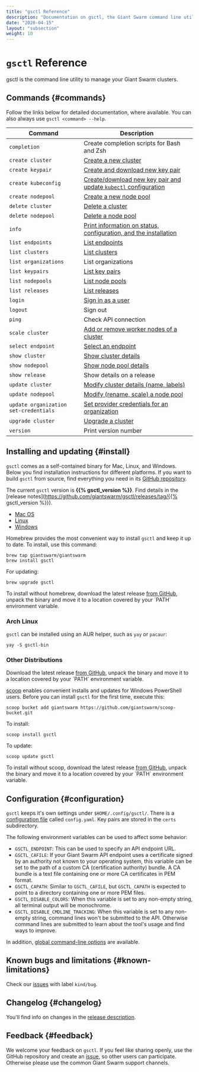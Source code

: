```yaml
---
title: "gsctl Reference"
description: "Documentation on gsctl, the Giant Swarm command line utility to create and delete clusters, create key pairs and more."
date: "2020-04-15"
layout: "subsection"
weight: 10
---
```


# `gsctl` Reference

gsctl is the command line utility to manage your Giant Swarm clusters.

## Commands {#commands}

Follow the links below for detailed documentation, where available. You can also always use `gsctl <command> --help`.

| Command                               | Description
|---------------------------------------|------------
| `completion`                          | Create completion scripts for Bash and Zsh
| `create cluster`                      | [Create a new cluster](create-cluster/)
| `create keypair`                      | [Create and download new key pair](create-keypair/)
| `create kubeconfig`                   | [Create/download new key pair and update `kubectl` configuration](create-kubeconfig/)
| `create nodepool`                     | [Create a new node pool](create-nodepool/)
| `delete cluster`                      | [Delete a cluster](delete-cluster/)
| `delete nodepool`                     | [Delete a node pool](delete-nodepool/)
| `info`                                | [Print information on status, configuration, and the installation](info/)
| `list endpoints`                      | [List endpoints](list-endpoints/)
| `list clusters`                       | [List clusters](list-clusters/)
| `list organizations`                  | List organizations
| `list keypairs`                       | [List key pairs](list-keypairs/)
| `list nodepools`                      | [List node pools](list-nodepools/)
| `list releases`                       | [List releases](list-releases/)
| `login`                               | [Sign in as a user](login/)
| `logout`                              | Sign out
| `ping`                                | Check API connection
| `scale cluster`                       | [Add or remove worker nodes of a cluster](scale-cluster/)
| `select endpoint`                     | [Select an endpoint](select-endpoint/)
| `show cluster`                        | [Show cluster details](show-cluster/)
| `show nodepool`                       | [Show node pool details](show-nodepool/)
| `show release`                        | Show details on a release
| `update cluster`                      | [Modify cluster details (name, labels)](update-cluster/)
| `update nodepool`                     | [Modify (rename, scale) a node pool](update-nodepool/)
| `update organization set-credentials` | [Set provider credentials for an organization](update-org-set-credentials/)
| `upgrade cluster`                     | [Upgrade a cluster](upgrade-cluster/)
| `version`                             | Print version number

## Installing and updating {#install}

`gsctl` comes as a self-contained binary for Mac, Linux, and Windows. Below you find installation instructions for different platforms. If you want to build `gsctl` from source, find everything you need in its [GitHub repository](https://github.com/giantswarm/gsctl).

The current `gsctl` version is **{{% gsctl_version %}}**. Find details in the [release notes](https://github.com/giantswarm/gsctl/releases/tag/{{% gsctl_version %}}).

<ul class="nav nav-tabs">
  <li role="presentation" class="active"><a href="#install-mac" data-toggle="tab">Mac OS</a></li>
  <li role="presentation"><a href="#install-linux" data-toggle="tab">Linux</a></li>
  <li role="presentation"><a href="#install-win" data-toggle="tab">Windows</a></li>
</ul>

<div class="tab-content clearfix">
<div class="tab-pane active" id="install-mac">

  <p>Homebrew provides the most convenient way to install <code>gsctl</code> and keep it up to date. To install, use this command:</p>

  <pre><code class="language-nohighlight">brew tap giantswarm/giantswarm
brew install gsctl</code></pre>

  <p>For updating:</p>

  <pre><code class="language-nohighlight">brew upgrade gsctl</code></pre>

  <p>To install without homebrew, download the latest release <a href="https://github.com/giantswarm/gsctl/releases">from GitHub</a>, unpack the binary and move it to a location covered by your `PATH` environment variable.</p>
</div>
<div class="tab-pane" id="install-linux">

  <h3>Arch Linux</h3>

  <p><code>gsctl</code> can be installed using an AUR helper, such as <code>yay</code> or <code>pacaur</code>:

  <pre><code class="language-nohighlight">yay -S gsctl-bin</code></pre>

  <h3>Other Distributions</h3>

  <p>Download the latest release <a href="https://github.com/giantswarm/gsctl/releases" target="_blank" rel="noreferrer noopener">from GitHub</a>, unpack the binary and move it to a location covered by your `PATH` environment variable.</p>

</div>
<div class="tab-pane" id="install-win">

  <p><a href="http://scoop.sh/" target="_blank" rel="noreferrer noopener">scoop</a> enables convenient installs and updates for Windows PowerShell users. Before you can install <code>gsctl</code> for the first time, execute this:</p>

  <pre><code class="language-nohighlight">scoop bucket add giantswarm https://github.com/giantswarm/scoop-bucket.git</code></pre>

  <p>To install:</p>

  <pre><code class="language-nohighlight">scoop install gsctl</code></pre>

  <p>To update:</p>

  <pre><code class="language-nohighlight">scoop update gsctl</code></pre>

  <p>To install without scoop, download the latest release <a href="https://github.com/giantswarm/gsctl/releases" target="_blank" rel="noreferrer noopener">from GitHub</a>, unpack the binary and move it to a location covered by your `PATH` environment variable.</p>
</div>
</div>

## Configuration {#configuration}

`gsctl` keeps it's own settings under `$HOME/.config/gsctl/`. There is a [configuration file](configuration-file) called `config.yaml`. Key pairs are stored in the `certs` subdirectory.

The following environment variables can be used to affect some behavior:

- `GSCTL_ENDPOINT`: This can be used to specify an API endpoint URL.
- `GSCTL_CAFILE`: If your Giant Swarm API endpoint uses a certificate signed by an authority not known to your operating system, this variable can be set to the path of a custom CA (certification authority) bundle. A CA bundle is a text file containing one or more CA certificates in PEM format.
- `GSCTL_CAPATH`: Similar to `GSCTL_CAFILE`, but `GSCTL_CAPATH` is expected to point to a directory containing one or more PEM files.
- `GSCTL_DISABLE_COLORS`: When this variable is set to any non-empty string, all terminal output will be monochrome.
- `GSCTL_DISABLE_CMDLINE_TRACKING`: When this variable is set to any non-empty string, command lines won't be submitted to the API. Otherwise command lines are submitted to learn about the tool's usage and find ways to improve.

In addition, [global command-line options](global-options/) are available.

## Known bugs and limitations {#known-limitations}

Check our [issues](https://github.com/giantswarm/gsctl/issues?q=is%3Aopen+is%3Aissue+label%3Akind%2Fbug) with label `kind/bug`.

## Changelog {#changelog}

You'll find info on changes in the [release description](https://github.com/giantswarm/gsctl/releases).

## Feedback {#feedback}

We welcome your feedback on `gsctl`. If you feel like sharing openly, use the GitHub repository and create an [issue](https://github.com/giantswarm/gsctl/issues), so other users can participate. Otherwise please use the common Giant Swarm support channels.
